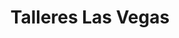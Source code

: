 ---
title: "Talleres Las Vegas"
url: /atarfe/talleres-las-vegas/
shop: reparación de automóviles
---